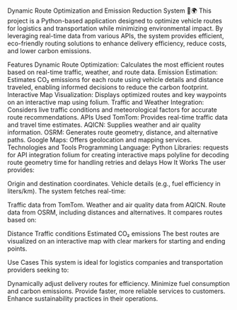 Dynamic Route Optimization and Emission Reduction System 🚛🌍
This project is a Python-based application designed to optimize vehicle routes for logistics and transportation while minimizing environmental impact. By leveraging real-time data from various APIs, the system provides efficient, eco-friendly routing solutions to enhance delivery efficiency, reduce costs, and lower carbon emissions.

Features
Dynamic Route Optimization: Calculates the most efficient routes based on real-time traffic, weather, and route data.
Emission Estimation: Estimates CO₂ emissions for each route using vehicle details and distance traveled, enabling informed decisions to reduce the carbon footprint.
Interactive Map Visualization: Displays optimized routes and key waypoints on an interactive map using folium.
Traffic and Weather Integration: Considers live traffic conditions and meteorological factors for accurate route recommendations.
APIs Used
TomTom: Provides real-time traffic data and travel time estimates.
AQICN: Supplies weather and air quality information.
OSRM: Generates route geometry, distance, and alternative paths.
Google Maps: Offers geolocation and mapping services.
Technologies and Tools
Programming Language: Python
Libraries:
requests for API integration
folium for creating interactive maps
polyline for decoding route geometry
time for handling retries and delays
How It Works
The user provides:

Origin and destination coordinates.
Vehicle details (e.g., fuel efficiency in liters/km).
The system fetches real-time:

Traffic data from TomTom.
Weather and air quality data from AQICN.
Route data from OSRM, including distances and alternatives.
It compares routes based on:

Distance
Traffic conditions
Estimated CO₂ emissions
The best routes are visualized on an interactive map with clear markers for starting and ending points.

Use Cases
This system is ideal for logistics companies and transportation providers seeking to:

Dynamically adjust delivery routes for efficiency.
Minimize fuel consumption and carbon emissions.
Provide faster, more reliable services to customers.
Enhance sustainability practices in their operations.

